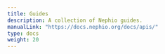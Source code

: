 ```yaml
---
title: Guides
description: A collection of Nephio guides.
manualLink: "https://docs.nephio.org/docs/apis/"
type: docs
weight: 20
---
```

